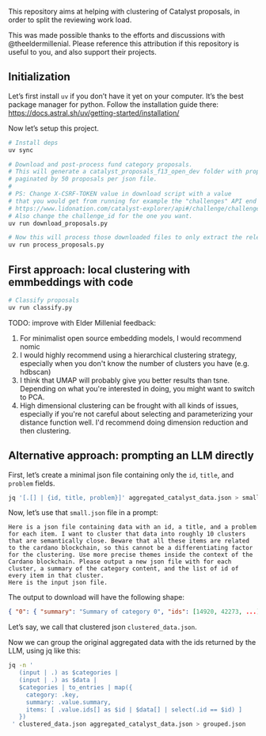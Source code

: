 This repository aims at helping with clustering of Catalyst proposals,
in order to split the reviewing work load.

This was made possible thanks to the efforts and discussions with @theeldermillenial.
Please reference this attribution if this repository is useful to you,
and also support their projects.


## Initialization

Let’s first install `uv` if you don’t have it yet on your computer.
It’s the best package manager for python.
Follow the installation guide there: https://docs.astral.sh/uv/getting-started/installation/

Now let’s setup this project.

```sh
# Install deps
uv sync

# Download and post-process fund category proposals.
# This will generate a catalyst_proposals_f13_open_dev folder with proposals inside,
# paginated by 50 proposals per json file.
#
# PS: Change X-CSRF-TOKEN value in download script with a value
# that you would get from running for example the "challenges" API end point
# https://www.lidonation.com/catalyst-explorer/api#/challenge/challenges
# Also change the challenge_id for the one you want.
uv run download_proposals.py

# Now this will process those downloaded files to only extract the relevant fields.
uv run process_proposals.py
```

## First approach: local clustering with emmbeddings with code

```sh
# Classify proposals
uv run classify.py
```

TODO: improve with Elder Millenial feedback:

1. For minimalist open source embedding models, I would recommend nomic
2. I would highly recommend using a hierarchical clustering strategy, especially when you don't know the number of clusters you have (e.g. hdbscan)
3. I think that UMAP will probably give you better results than tsne. Depending on what you're interested in doing,  you might want to switch to PCA.
4. High dimensional clustering can be frought with all kinds of issues, especially if you're not careful about selecting and parameterizing your distance function well. I'd recommend doing dimension reduction and then clustering.

## Alternative approach: prompting an LLM directly

First, let’s create a minimal json file containing only the `id`, `title`, and `problem` fields.
```sh
jq '[.[] | {id, title, problem}]' aggregated_catalyst_data.json > small.json
```

Now, let’s use that `small.json` file in a prompt:
```
Here is a json file containing data with an id, a title, and a problem for each item. I want to cluster that data into roughly 10 clusters that are semantically close. Beware that all these items are related to the cardano blockchain, so this cannot be a differentiating factor for the clustering. Use more precise themes inside the context of the Cardano blockchain. Please output a new json file with for each cluster, a summary of the category content, and the list of id of every item in that cluster.
Here is the input json file.
```

The output to download will have the following shape:
```json
{ "0": { "summary": "Summary of category 0", "ids": [14920, 42273, ...] }, "1": { ... } }
```

Let’s say, we call that clustered json `clustered_data.json`.

Now we can group the original aggregated data with the ids returned by the LLM, using jq like this:
```sh
jq -n '
   (input | .) as $categories |
   (input | .) as $data |
   $categories | to_entries | map({
     category: .key,
     summary: .value.summary,
     items: [ .value.ids[] as $id | $data[] | select(.id == $id) ]
   })
 ' clustered_data.json aggregated_catalyst_data.json > grouped.json
```
